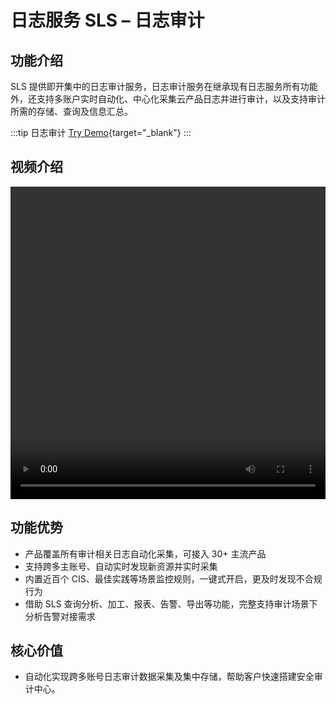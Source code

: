 # 日志服务 SLS – 日志审计

## 功能介绍

SLS 提供即开集中的日志审计服务，日志审计服务在继承现有日志服务所有功能外，还支持多账户实时自动化、中心化采集云产品日志并进行审计，以及支持审计所需的存储、查询及信息汇总。

:::tip 日志审计
[Try Demo](/en/playground/demo.html?dest=/lognext/app/audit/project/slsaudit-center-1819385687343877-cn-hangzhou/dashboard/internal-auditservice-overall_cn){target="_blank"}
:::

## 视频介绍

<video src="https://static-aliyun-doc.oss-cn-hangzhou.aliyuncs.com/file-manage-files/zh-CN/20230806/kvlo/日志审计服务介绍.mp4" controls="controls" width="100%" height="500" autoplay="autoplay">
您的浏览器不支持 video 标签。
</video>

## 功能优势

- 产品覆盖所有审计相关日志自动化采集，可接入 30+ 主流产品
- 支持跨多主账号、自动实时发现新资源并实时采集
- 内置近百个 CIS、最佳实践等场景监控规则，一键式开启，更及时发现不合规行为
- 借助 SLS 查询分析、加工、报表、告警、导出等功能，完整支持审计场景下分析告警对接需求

## 核心价值

- 自动化实现跨多账号日志审计数据采集及集中存储，帮助客户快速搭建安全审计中心。
